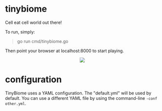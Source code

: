 # tinybiome
Cell eat cell world out there!

To run, simply:

> go run cmd/tinybiome.go

Then point your browser at localhost:8000 to start playing.

<p align="center">
    <img src="https://cdn.rawgit.com/ethicatech/tinybiome/62f0389a/cmd/example.svg">
</p>

# configuration

TinyBiome uses a YAML configuration. The "default.yml" will be used by default.
You can use a different YAML file by using the command-line `-conf other.yml`.
